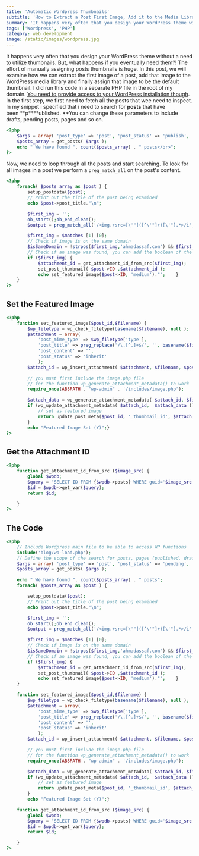```yaml
---
title: 'Automatic Wordpress Thumbnails'
subtitle: 'How to Extract a Post First Image, Add it to the Media Library and Assign it as a Post Thumbnail in WordPress ?'
summary: 'It happens very often that you design your WordPress theme without a need to utilise thumbnails. But, what happens if you eventually need them?! The effort of manually assigning posts thumbnails is huge. In this post, we will examine how we can extract the first image of a post, add that image to the WordPress media library and finally assign that image to be the default thumbnail'
tags: ['Wordpress', 'PHP']
category: web development
image: /static/images/wordpress.jpg
---
```


It happens very often that you design your WordPress theme without a need to utilize thumbnails. But, what happens if you eventually need them?! The effort of manually assigning posts thumbnails is huge. In this post, we will examine how we can extract the first image of a post, add that image to the WordPress media library and finally assign that image to be the default thumbnail. I did run this code in a separate PHP file in the root of my domain. [You need to provide access to your WordPress installation though](http://wordpress.stackexchange.com/questions/47049/what-is-the-correct-way-to-use-wordpress-functions-outside-wordpress-files). In the first step, we first need to fetch all the posts that wee need to inspect. In my snippet i specified that i need to search for **posts** that have been **p\*\***ublished. \*\*You can change these parameters to include drafts, pending posts, pages and so on.

```php
<?php
    $args = array( 'post_type' => 'post', 'post_status' => 'publish', 'posts_per_page' => -1);
    $posts_array = get_posts( $args );
    echo " We have found ". count($posts_array) . " posts</br>";
?>
```

Now, we need to loop through all the posts and start searching. To look for all images in a post we perform a `preg_match_all` on the post's content.

```php
<?php
    foreach( $posts_array as $post ) {
        setup_postdata($post);
        // Print out the title of the post being examined
        echo $post->post_title."\n";

        $first_img = '';
        ob_start();ob_end_clean();
        $output = preg_match_all('/<img.+src=[\'"]([^\'"]+)[\'"].*>/i', $post->post_content, $matches);

        $first_img = $matches [1] [0];
        // Check if image is on the same domain
        $isSameDomain = !strpos($first_img,'ahmadassaf.com') && $first_img);
        // Check if an image was found, you can add the boolean of the first domain && $isSameDomain
        if ($first_img) {
            $attachment_id = get_attachment_id_from_src($first_img);
            set_post_thumbnail( $post->ID ,$attachment_id );
            echo set_featured_image($post->ID, 'medium')."";    }
    }
?>
```

## Set the Featured Image

```php
<?php
    function set_featured_image($post_id,$filename) {
        $wp_filetype = wp_check_filetype(basename($filename), null );
        $attachment = array(
            'post_mime_type' => $wp_filetype['type'],
            'post_title' => preg_replace('/\.[^.]+$/', '', basename($filename)),
            'post_content' => '',
            'post_status' => 'inherit'
            );
        $attach_id = wp_insert_attachment( $attachment, $filename, $post_id );

        // you must first include the image.php file
        // for the function wp_generate_attachment_metadata() to work
        require_once(ABSPATH . "wp-admin" . '/includes/image.php');

        $attach_data = wp_generate_attachment_metadata( $attach_id, $filename );
        if (wp_update_attachment_metadata( $attach_id,  $attach_data )) {
            // set as featured image
            return update_post_meta($post_id, '_thumbnail_id', $attach_id);
        }
        echo "Featured Image Set (Y)";}
?>
```

## Get the Attachment ID

```php
<?php
    function get_attachment_id_from_src ($image_src) {
        global $wpdb;
        $query = "SELECT ID FROM {$wpdb->posts} WHERE guid='$image_src'";
        $id = $wpdb->get_var($query);
        return $id;

    }
?>
```

## The Code

```php
<?php
    // Include Wordpress main file to be able to access WP functions
    include('blog/wp-load.php');
    // Define the scope of the search for posts, pages (published, drafts ... )
    $args = array( 'post_type' => 'post', 'post_status' => 'pending', 'posts_per_page' => -1);
    $posts_array = get_posts( $args );

    echo " We have found ". count($posts_array) . " posts";
    foreach( $posts_array as $post ) {

        setup_postdata($post);
        // Print out the title of the post being examined
        echo $post->post_title."\n";

        $first_img = '';
        ob_start();ob_end_clean();
        $output = preg_match_all('/<img.+src=[\'"]([^\'"]+)[\'"].*>/i', $post->post_content, $matches);

        $first_img = $matches [1] [0];
        // Check if image is on the same domain
        $isSameDomain = !strpos($first_img,'ahmadassaf.com') && $first_img);
        // Check if an image was found, you can add the boolean of the first domain && $isSameDomain
        if ($first_img) {
            $attachment_id = get_attachment_id_from_src($first_img);
            set_post_thumbnail( $post->ID ,$attachment_id );
            echo set_featured_image($post->ID, 'medium')."";    }
    }

    function set_featured_image($post_id,$filename) {
        $wp_filetype = wp_check_filetype(basename($filename), null );
        $attachment = array(
            'post_mime_type' => $wp_filetype['type'],
            'post_title' => preg_replace('/\.[^.]+$/', '', basename($filename)),
            'post_content' => '',
            'post_status' => 'inherit'
            );
        $attach_id = wp_insert_attachment( $attachment, $filename, $post_id );

        // you must first include the image.php file
        // for the function wp_generate_attachment_metadata() to work
        require_once(ABSPATH . "wp-admin" . '/includes/image.php');

        $attach_data = wp_generate_attachment_metadata( $attach_id, $filename );
        if (wp_update_attachment_metadata( $attach_id,  $attach_data )) {
            // set as featured image
            return update_post_meta($post_id, '_thumbnail_id', $attach_id);
        }
        echo "Featured Image Set (Y)";}

    function get_attachment_id_from_src ($image_src) {
        global $wpdb;
        $query = "SELECT ID FROM {$wpdb->posts} WHERE guid='$image_src'";
        $id = $wpdb->get_var($query);
        return $id;

    }
?>
```
